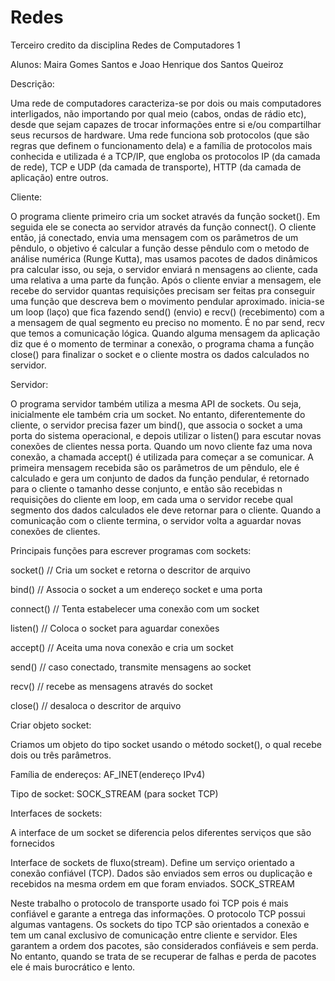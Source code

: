 # Redes
Terceiro credito da disciplina Redes de Computadores 1

Alunos: Maira Gomes Santos e Joao Henrique dos Santos Queiroz

Descrição:

Uma rede de computadores caracteriza-se por dois ou mais computadores interligados, não importando por qual meio (cabos, ondas de rádio etc), desde que sejam capazes de trocar informações entre si e/ou compartilhar seus recursos de hardware. Uma rede funciona sob protocolos (que são regras que definem o funcionamento dela) e a família de protocolos mais conhecida e utilizada é a TCP/IP, que engloba os protocolos IP (da camada de rede), TCP e UDP (da camada de transporte), HTTP (da camada de aplicação) entre outros.

Cliente: 

O programa cliente primeiro cria um socket  através da função socket(). Em seguida ele se conecta ao servidor através da função connect(). O cliente então, já conectado, envia uma mensagem com os parâmetros de um pêndulo, o objetivo é calcular a função desse pêndulo com o metodo de análise numérica (Runge Kutta), mas usamos pacotes de dados dinâmicos pra calcular isso, ou seja, o servidor enviará n mensagens ao cliente, cada uma relativa a uma parte da função. Após o cliente enviar a mensagem, ele recebe do servidor quantas requisições precisam ser feitas pra conseguir uma função que descreva bem o movimento pendular aproximado. inicia-se um loop (laço) que fica fazendo send() (envio) e recv() (recebimento) com a a mensagem de qual segmento eu preciso no momento. É no par send, recv que temos a comunicação lógica. Quando alguma mensagem da aplicação diz que é o momento de terminar a conexão, o programa chama a função close() para finalizar o socket e o cliente mostra os dados calculados no servidor.

Servidor: 

O programa servidor também utiliza a mesma API de sockets. Ou seja, inicialmente ele também cria um socket. No entanto, diferentemente do cliente, o servidor precisa fazer um bind(), que associa o socket a uma porta do sistema operacional, e depois utilizar o listen() para escutar novas conexões de clientes nessa porta. Quando um novo cliente faz uma nova conexão, a chamada accept() é utilizada para começar a se comunicar. A primeira mensagem recebida são os parâmetros de um pêndulo, ele é calculado e gera um conjunto de dados da função pendular, é retornado para o cliente o tamanho desse conjunto, e então são recebidas n requisições do cliente em loop, em cada uma o servidor recebe qual segmento dos dados calculados ele deve retornar para o cliente. Quando a comunicação com o cliente termina, o servidor volta a aguardar novas conexões de clientes.


Principais funções para escrever programas com sockets:
 
socket()       // Cria um socket e retorna o descritor de arquivo

bind()         // Associa o socket a um endereço socket e uma porta

connect()      // Tenta estabelecer uma conexão com um socket

listen()       // Coloca o socket para aguardar conexões

accept()       // Aceita uma nova conexão e cria um socket

send()         // caso conectado, transmite mensagens ao socket

recv()         // recebe as mensagens através do socket 

close()        // desaloca o descritor de arquivo



Criar objeto socket:

Criamos um objeto do tipo socket usando o método socket(), o qual recebe dois ou três parâmetros.

Família de endereços:
AF_INET(endereço IPv4)

Tipo de socket:
SOCK_STREAM (para socket TCP)

Interfaces de sockets:

A interface de um socket se diferencia pelos diferentes serviços que são fornecidos 

Interface de sockets de fluxo(stream). Define um serviço orientado a conexão confiável (TCP). Dados são enviados sem erros ou duplicação e recebidos na mesma ordem em que foram enviados. SOCK_STREAM

Neste trabalho o protocolo de transporte usado foi TCP pois é mais confiável e garante a entrega das informações. O protocolo TCP possui algumas vantagens. Os sockets do tipo TCP são orientados a conexão e tem um canal exclusivo de comunicação entre cliente e servidor. Eles garantem a ordem dos pacotes, são considerados confiáveis e sem perda. No entanto, quando se trata de se recuperar de falhas e perda de pacotes ele é mais burocrático e lento.
